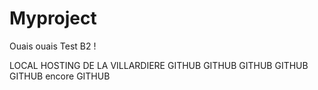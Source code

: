 
# Myproject

Ouais ouais Test B2 !

LOCAL HOSTING DE LA VILLARDIERE 
GITHUB GITHUB GITHUB GITHUB GITHUB encore GITHUB

